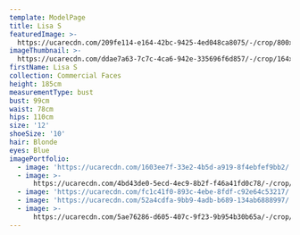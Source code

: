 ```yaml
---
template: ModelPage
title: Lisa S
featuredImage: >-
  https://ucarecdn.com/209fe114-e164-42bc-9425-4ed048ca8075/-/crop/800x385/0,0/-/preview/
imageThumbnail: >-
  https://ucarecdn.com/ddae7a63-7c7c-4ca6-942e-335696f6d857/-/crop/164x242/233,285/-/preview/
firstName: Lisa S
collection: Commercial Faces
height: 185cm
measurementType: bust
bust: 99cm
waist: 78cm
hips: 110cm
size: '12'
shoeSize: '10'
hair: Blonde
eyes: Blue
imagePortfolio:
  - image: 'https://ucarecdn.com/1603ee7f-33e2-4b5d-a919-8f4ebfef9bb2/'
  - image: >-
      https://ucarecdn.com/4bd43de0-5ecd-4ec9-8b2f-f46a41fd0c78/-/crop/542x757/98,206/-/preview/
  - image: 'https://ucarecdn.com/fc1c41f0-893c-4ebe-8fdf-c92e64c53217/'
  - image: 'https://ucarecdn.com/52a4cdfa-9bb9-4adb-b689-134ab6888997/'
  - image: >-
      https://ucarecdn.com/5ae76286-d605-407c-9f23-9b954b30b65a/-/crop/640x767/0,196/-/preview/
---
```



